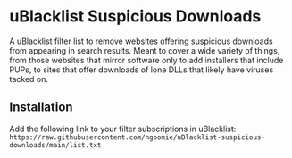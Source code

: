 # uBlacklist Suspicious Downloads
A uBlacklist filter list to remove websites offering suspicious downloads from appearing in search results. Meant to cover a wide variety of things, from those websites that mirror software only to add installers that include PUPs, to sites that offer downloads of lone DLLs that likely have viruses tacked on.

## Installation
Add the following link to your filter subscriptions in uBlacklist:
`https://raw.githubusercontent.com/ngoomie/uBlacklist-suspicious-downloads/main/list.txt`
